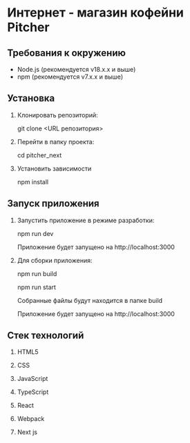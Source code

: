 # Интернет - магазин кофейни Pitcher

## Требования к окружению

- Node.js (рекомендуется v18.x.x и выше)
- npm (рекомендуется v7.x.x и выше)

## Установка

1. Клонировать репозиторий:

   git clone <URL репозитория>

2. Перейти в папку проекта:

   cd pitcher_next

3. Установить зависимости

   npm install

## Запуск приложения

1. Запустить приложение в режиме разработки:

   npm run dev

   Приложение будет запущено на http://localhost:3000

2. Для сборки приложения:

   npm run build

   npm run start

   Собранные файлы будут находится в папке build

   Приложение будет запущено на http://localhost:3000

## Стек технологий

1. HTML5

2. CSS

3. JavaScript

4. TypeScript

5. React

6. Webpack

7. Next js
